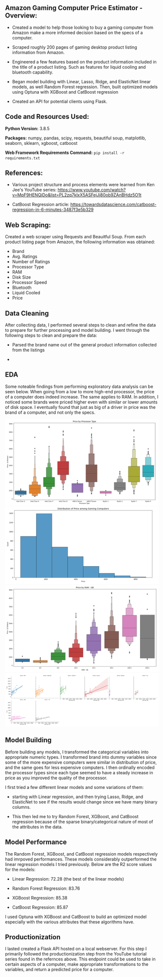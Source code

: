 ## Amazon Gaming Computer Price Estimator - Overview:

* Created a model to help those looking to buy a gaming computer from Amazon make a more informed decision based on the specs of a computer.

* Scraped roughly 200 pages of gaming desktop product listing information from Amazon. 

* Engineered a few features based on the product information included in the title of a product listing. Such as features for liquid cooling and bluetooth capability.

* Began model building with Linear, Lasso, Ridge, and ElasticNet linear models, as well Random Forest regression. Then, built optimized models using Optuna with XGBoost and CatBoost regression 

* Created an API for potential clients using Flask. 


## Code and Resources Used:

**Python Version:** 3.8.5

**Packages:** numpy, pandas, scipy, requests, beautiful soup, matplotlib, seaborn, sklearn, xgboost, catboost

**Web Framework Requirements Command:** ```pip install -r requirements.txt```

## References:

* Various project structure and process elements were learned from Ken Jee's YouTube series: 
https://www.youtube.com/watch?v=MpF9HENQjDo&list=PL2zq7klxX5ASFejJj80ob9ZAnBHdz5O1t

* CatBoost Regression article: 
https://towardsdatascience.com/catboost-regression-in-6-minutes-3487f3e5b329

## Web Scraping:

Created a web scraper using Requests and Beauitful Soup. From each product listing page from Amazon, the following information was obtained:
*   Brand
*   Avg. Ratings
*   Number of Ratings
*   Processor Type
*   RAM
*   Disk Size
*   Processor Speed
*   Bluetooth
*   Liquid Cooled
*   Price

## Data Cleaning

After collecting data, I performed several steps to clean and refine the data to prepare for further processing and model building. I went through the following steps to clean and prepare the data:

* Parsed the brand name out of the general product information collected from the listings

*

## EDA
Some noteable findings from performing exploratory data analysis can be seen below. When going from a low to more high-end processor, the price of a computer does indeed increase. The same applies to RAM. In addition, I noticed some brands were priced higher even with similar or lower amounts of disk space. I eventually found that just as big of a driver in price was the brand of a computer, and not only the specs.

![alt text](https://github.com/elayer/Amazon-Computer-Project/blob/main/price-by-processor-type.png "Processor Type Boxplots")
![alt text](https://github.com/elayer/Amazon-Computer-Project/blob/main/price-histogram.png "Price Distribution")
![alt text](https://github.com/elayer/Amazon-Computer-Project/blob/main/price-by-RAM-boxplots.png "RAM Boxplots")
![alt text](https://github.com/elayer/Amazon-Computer-Project/blob/main/price-to-brand-lmplots.png "RAM vs. Price per Brand")

## Model Building
Before building any models, I transformed the categorical variables into appropriate numeric types. I transformed brand into dummy variables since some of the more expensive computers were similar in distribution of price, and the same goes for less expensive computers. I then ordinally encoded the processor types since each type seemed to have a steady increase in price as you improved the quality of the processor.

I first tried a few different linear models and some variations of them:

* starting with Linear regression, and then trying Lasso, Ridge, and ElasticNet to see if the results would change since we have many binary columns. 

* This then led me to try Random Forest, XGBoost, and CatBoost regression because of the sparse binary/categorical nature of most of the attributes in the data. 

## Model Performance
The Random Forest, XGBoost, and CatBoost regression models respectively had imrpoved performances. These models considerably outperformed the linear regression models I tried previously. Below are the R2 score values for the models:

* Linear Regression: 72.28 (the best of the linear models)

* Random Forest Regression: 83.76

* XGBoost Regression: 85.38

* CatBoost Regression: 85.87

I used Optuna with XGBoost and CatBoost to build an optimized model especially with the various attributes that these algorithms have.

## Productionization
I lasted created a Flask API hosted on a local webserver. For this step I primarily followed the productionization step from the YouTube tutorial series found in the refernces above. This endpoint could be used to take in certain aspects of a computer, make appropriate transformations to the variables, and return a predicted price for a computer.  
